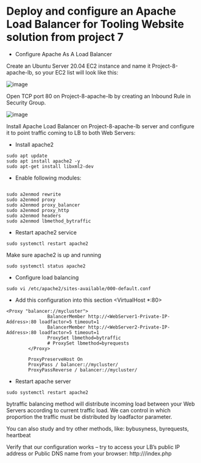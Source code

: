 
# Deploy and configure an Apache Load Balancer for Tooling Website solution from project 7 


- Configure Apache As A Load Balancer

Create an Ubuntu Server 20.04 EC2 instance and name it Project-8-apache-lb, so your EC2 list will look like this:

![image](https://github.com/sundoug01/darey.io_projects-/assets/28840209/f454f280-f81a-40bd-930c-dd44b68795b5)


Open TCP port 80 on Project-8-apache-lb by creating an Inbound Rule in Security Group.

![image](https://github.com/sundoug01/darey.io_projects-/assets/28840209/f5c95f4c-a22c-4571-a737-e25f27099447)


Install Apache Load Balancer on Project-8-apache-lb server and configure it to point traffic coming to LB to both Web Servers:

- Install apache2
```
sudo apt update
sudo apt install apache2 -y
sudo apt-get install libxml2-dev

```


- Enable following modules:
```

sudo a2enmod rewrite
sudo a2enmod proxy
sudo a2enmod proxy_balancer
sudo a2enmod proxy_http
sudo a2enmod headers
sudo a2enmod lbmethod_bytraffic

```

- Restart apache2 service
```
sudo systemctl restart apache2
```
Make sure apache2 is up and running
```
sudo systemctl status apache2
```
- Configure load balancing
```
sudo vi /etc/apache2/sites-available/000-default.conf
```
- Add this configuration into this section <VirtualHost *:80>  </VirtualHost>

```
<Proxy "balancer://mycluster">
               BalancerMember http://<WebServer1-Private-IP-Address>:80 loadfactor=5 timeout=1
               BalancerMember http://<WebServer2-Private-IP-Address>:80 loadfactor=5 timeout=1
               ProxySet lbmethod=bytraffic
               # ProxySet lbmethod=byrequests
        </Proxy>

        ProxyPreserveHost On
        ProxyPass / balancer://mycluster/
        ProxyPassReverse / balancer://mycluster/
```


- Restart apache server
```
sudo systemctl restart apache2
```
bytraffic balancing method will distribute incoming load between your Web Servers according to current traffic load. We can control in which proportion the traffic must be distributed by loadfactor parameter.

You can also study and try other methods, like: bybusyness, byrequests, heartbeat

Verify that our configuration works – try to access your LB’s public IP address or Public DNS name from your browser:
http://<Load-Balancer-Public-IP-Address-or-Public-DNS-Name>/index.php
